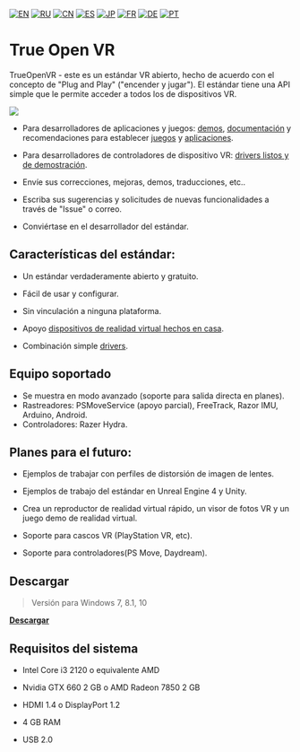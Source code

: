 ﻿[![EN](https://user-images.githubusercontent.com/9499881/33184537-7be87e86-d096-11e7-89bb-f3286f752bc6.png)](https://github.com/TrueOpenVR/TrueOpenVR-Core/blob/master/README.md) 
[![RU](https://user-images.githubusercontent.com/9499881/27683795-5b0fbac6-5cd8-11e7-929c-057833e01fb1.png)](https://github.com/TrueOpenVR/TrueOpenVR-Core/blob/master/README.RU.md) 
[![CN](https://user-images.githubusercontent.com/9499881/31012373-978ce414-a522-11e7-9936-387b1c530e2f.png)](https://github.com/TrueOpenVR/TrueOpenVR-Core/blob/master/README.CN.md) 
[![ES](https://user-images.githubusercontent.com/9499881/31012379-9d8f7764-a522-11e7-8bf4-739077369e8b.png)](https://github.com/TrueOpenVR/TrueOpenVR-Core/blob/master/README.ES.md) 
[![JP](https://user-images.githubusercontent.com/9499881/45507863-48e09f00-b7a4-11e8-9750-f5778e187ad6.png)](https://github.com/TrueOpenVR/TrueOpenVR-Core/blob/master/README.JP.md)
[![FR](https://user-images.githubusercontent.com/9499881/31012387-a7b4aaac-a522-11e7-8485-36ce58dc2d4a.png)](https://github.com/TrueOpenVR/TrueOpenVR-Core/blob/master/README.FR.md) 
[![DE](https://user-images.githubusercontent.com/9499881/31012392-ac051326-a522-11e7-9c8c-2186ddf553d0.png)](https://github.com/TrueOpenVR/TrueOpenVR-Core/blob/master/README.DE.md) 
[![PT](https://user-images.githubusercontent.com/9499881/31012384-a1d1b544-a522-11e7-8a13-3cb53450d55c.png)](https://github.com/TrueOpenVR/TrueOpenVR-Core/blob/master/README.PT.md)
# True Open VR
TrueOpenVR - este es un estándar VR abierto, hecho de acuerdo con el concepto de "Plug and Play" ("encender y jugar"). El estándar tiene una API simple que le permite acceder a todos los de dispositivos VR. 

![](https://user-images.githubusercontent.com/9499881/45686016-4abbb100-bb5c-11e8-9673-7eb46e2373db.png)

- Para desarrolladores de aplicaciones y juegos: [demos](https://github.com/TrueOpenVR/TrueOpenVR-Samples), [documentación](https://github.com/TrueOpenVR/TrueOpenVR-Core/blob/master/Docs/README.ES.md) y recomendaciones para establecer [juegos](https://github.com/TrueOpenVR/TrueOpenVR-Core/blob/master/Docs/ES/Recommendations/Games.md) y [aplicaciones](https://github.com/TrueOpenVR/TrueOpenVR-Core/blob/master/Docs/ES/Recommendations/Apps.md).

- Para desarrolladores de controladores de dispositivo VR: [drivers listos y de demostración](https://github.com/TrueOpenVR/TrueOpenVR-Drivers).

- Envíe sus correcciones, mejoras, demos, traducciones, etc..

- Escriba sus sugerencias y solicitudes de nuevas funcionalidades a través de "Issue" o correo.

- Conviértase en el desarrollador del estándar.

## Características del estándar:
- Un estándar verdaderamente abierto y gratuito. 

- Fácil de usar y configurar.

- Sin vinculación a ninguna plataforma.

- Apoyo [dispositivos de realidad virtual hechos en casa](https://github.com/TrueOpenVR/TrueOpenVR-DIY/blob/master/README.ES.md).

- Combinación simple [drivers](https://github.com/TrueOpenVR/TrueOpenVR-Drivers/blob/master/README.ES.md).

## Equipo soportado
- Se muestra en modo avanzado (soporte para salida directa en planes).
- Rastreadores: PSMoveService (apoyo parcial), FreeTrack, Razor IMU, Arduino, Android.
- Controladores: Razer Hydra.

## Planes para el futuro:
- Ejemplos de trabajar con perfiles de distorsión de imagen de lentes.

- Ejemplos de trabajo del estándar en Unreal Engine 4 y Unity.

- Crea un reproductor de realidad virtual rápido, un visor de fotos VR y un juego demo de realidad virtual.

- Soporte para cascos VR (PlayStation VR, etc).

- Soporte para controladores(PS Move, Daydream).

## Descargar
>Versión para Windows 7, 8.1, 10

**[Descargar](https://github.com/TrueOpenVR/TrueOpenVR-Core/releases)**

## Requisitos del sistema
* Intel Core i3 2120 o equivalente AMD

* Nvidia GTX 660 2 GB o AMD Radeon 7850 2 GB 

* HDMI 1.4 o DisplayPort 1.2

* 4 GB RAM

* USB 2.0